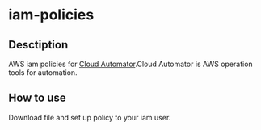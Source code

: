 iam-policies
============


## Desctiption

AWS iam policies for [Cloud Automator](http://cloudautomator.com/).Cloud Automator is AWS operation tools for automation.

## How to use
Download file and set up policy to your iam user.
